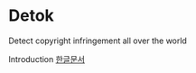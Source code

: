 # Detok
Detect copyright infringement all over the world

Introduction
[한글문서](https://github.com/DetokProject/Detok/blob/master/Introduction.pdf)
